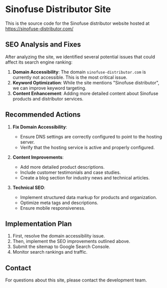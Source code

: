 # Sinofuse Distributor Site

This is the source code for the Sinofuse distributor website hosted at https://sinofuse-distributor.com/

## SEO Analysis and Fixes

After analyzing the site, we identified several potential issues that could affect its search engine ranking:

1. **Domain Accessibility**: The domain `sinofuse-distributor.com` is currently not accessible. This is the most critical issue.
2. **Keyword Optimization**: While the site mentions "Sinofuse distributor", we can improve keyword targeting.
3. **Content Enhancement**: Adding more detailed content about Sinofuse products and distributor services.

## Recommended Actions

1. **Fix Domain Accessibility**: 
   - Ensure DNS settings are correctly configured to point to the hosting server.
   - Verify that the hosting service is active and properly configured.

2. **Content Improvements**:
   - Add more detailed product descriptions.
   - Include customer testimonials and case studies.
   - Create a blog section for industry news and technical articles.

3. **Technical SEO**:
   - Implement structured data markup for products and organization.
   - Optimize meta tags and descriptions.
   - Ensure mobile responsiveness.

## Implementation Plan

1. First, resolve the domain accessibility issue.
2. Then, implement the SEO improvements outlined above.
3. Submit the sitemap to Google Search Console.
4. Monitor search rankings and traffic.

## Contact

For questions about this site, please contact the development team.